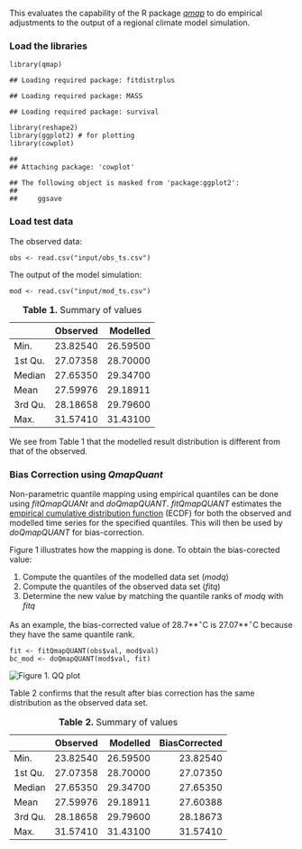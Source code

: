 This evaluates the capability of the R package
[*qmap*](https://cran.r-project.org/web/packages/qmap/index.html) to do
empirical adjustments to the output of a regional climate model
simulation.

### Load the libraries

    library(qmap)

    ## Loading required package: fitdistrplus

    ## Loading required package: MASS

    ## Loading required package: survival

    library(reshape2)
    library(ggplot2) # for plotting
    library(cowplot)

    ## 
    ## Attaching package: 'cowplot'

    ## The following object is masked from 'package:ggplot2':
    ## 
    ##     ggsave

### Load test data

The observed data:

    obs <- read.csv("input/obs_ts.csv")

The output of the model simulation:

    mod <- read.csv("input/mod_ts.csv")

<table>
<caption><strong>Table 1.</strong> Summary of values</caption>
<thead>
<tr class="header">
<th></th>
<th align="right">Observed</th>
<th align="right">Modelled</th>
</tr>
</thead>
<tbody>
<tr class="odd">
<td>Min.</td>
<td align="right">23.82540</td>
<td align="right">26.59500</td>
</tr>
<tr class="even">
<td>1st Qu.</td>
<td align="right">27.07358</td>
<td align="right">28.70000</td>
</tr>
<tr class="odd">
<td>Median</td>
<td align="right">27.65350</td>
<td align="right">29.34700</td>
</tr>
<tr class="even">
<td>Mean</td>
<td align="right">27.59976</td>
<td align="right">29.18911</td>
</tr>
<tr class="odd">
<td>3rd Qu.</td>
<td align="right">28.18658</td>
<td align="right">29.79600</td>
</tr>
<tr class="even">
<td>Max.</td>
<td align="right">31.57410</td>
<td align="right">31.43100</td>
</tr>
</tbody>
</table>

We see from Table 1 that the modelled result distribution is different
from that of the observed.

### Bias Correction using *QmapQuant*

Non-parametric quantile mapping using empirical quantiles can be done
using *fitQmapQUANt* and *doQmapQUANT*. *fitQmapQUANT* estimates the
[empirical cumulative distribution
function](https://en.wikipedia.org/wiki/Empirical_distribution_function)
(ECDF) for both the observed and modelled time series for the specified
quantiles. This will then be used by *doQmapQUANT* for bias-correction.

Figure 1 illustrates how the mapping is done. To obtain the
bias-corected value:  
1. Compute the quantiles of the modelled data set (*modq*)  
2. Compute the quantiles of the observed data set (*fitq*)  
3. Determine the new value by matching the quantile ranks of *modq* with
*fitq*

As an example, the bias-corrected value of 28.7**<sup>∘</sup>C is
27.07**<sup>∘</sup>C because they have the same quantile rank.

    fit <- fitQmapQUANT(obs$val, mod$val)
    bc_mod <- doQmapQUANT(mod$val, fit)

![Figure 1. QQ
plot](r_qmap_eval_files/figure-markdown_strict/plot_quant-1.png)

Table 2 confirms that the result after bias correction has the same
distribution as the observed data set.

<table>
<caption><strong>Table 2.</strong> Summary of values</caption>
<thead>
<tr class="header">
<th></th>
<th align="right">Observed</th>
<th align="right">Modelled</th>
<th align="right">BiasCorrected</th>
</tr>
</thead>
<tbody>
<tr class="odd">
<td>Min.</td>
<td align="right">23.82540</td>
<td align="right">26.59500</td>
<td align="right">23.82540</td>
</tr>
<tr class="even">
<td>1st Qu.</td>
<td align="right">27.07358</td>
<td align="right">28.70000</td>
<td align="right">27.07350</td>
</tr>
<tr class="odd">
<td>Median</td>
<td align="right">27.65350</td>
<td align="right">29.34700</td>
<td align="right">27.65350</td>
</tr>
<tr class="even">
<td>Mean</td>
<td align="right">27.59976</td>
<td align="right">29.18911</td>
<td align="right">27.60388</td>
</tr>
<tr class="odd">
<td>3rd Qu.</td>
<td align="right">28.18658</td>
<td align="right">29.79600</td>
<td align="right">28.18673</td>
</tr>
<tr class="even">
<td>Max.</td>
<td align="right">31.57410</td>
<td align="right">31.43100</td>
<td align="right">31.57410</td>
</tr>
</tbody>
</table>
